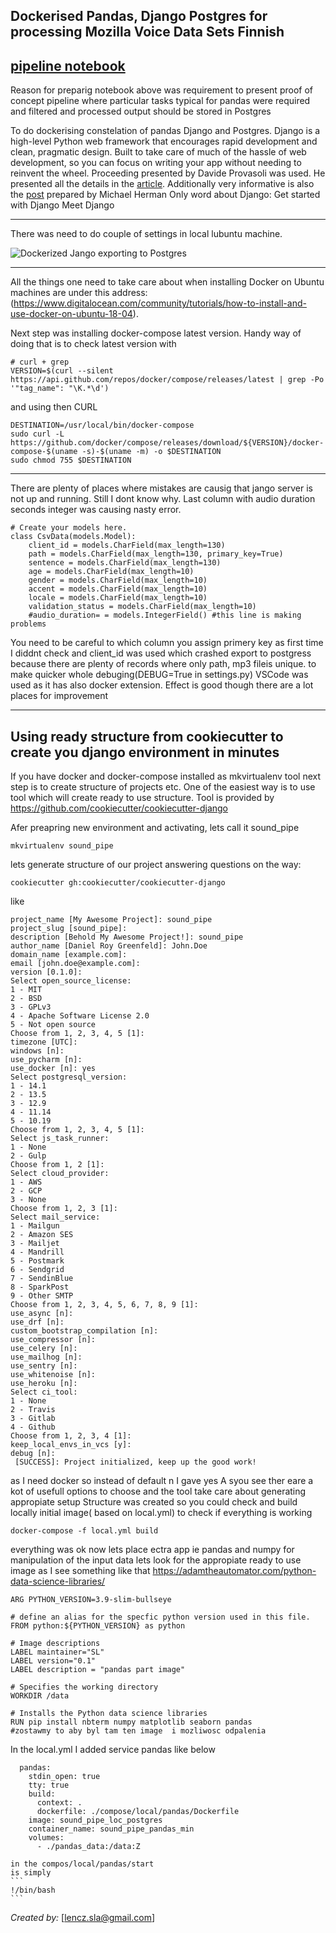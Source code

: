 

## Dockerised Pandas, Django Postgres for processing Mozilla Voice Data Sets Finnish
 [pipeline notebook](pipeline_Finish_Post_SQL.ipynb)
---
Reason for preparig notebook above  was requirement to present proof of concept pipeline where particular tasks typical for pandas 
were required and filtered and processed output should be stored in Postgres

To  do dockerising constelation of pandas Django and Postgres.
Django is a high-level Python web framework that encourages rapid development and clean, pragmatic design. Built to  take care of much of the hassle of web development, so you can focus on writing your app without needing to reinvent the wheel.
Proceeding presented by Davide Provasoli  was used.
He presented all the details in  the [article](https://medium.com/star-gazers/data-workflow-with-django-pandas-postgresql-and-docker-56fbf2bc1105).
Additionally very informative is also the  [post](https://testdriven.io/dockerizing-django-with-postgres-gunicorn-and-nginx) prepared by Michael Herman
Only word about Django:
 Get started with Django
Meet Django


---


There was need to do couple of settings  in  local lubuntu machine.

![Dockerized Jango exporting to Postgres ](docker-jango-postgres.gif)
 


---


All the  things one need to take care about when installing Docker on Ubuntu machines are under this address: (https://www.digitalocean.com/community/tutorials/how-to-install-and-use-docker-on-ubuntu-18-04).

Next step was installing docker-compose latest version.
Handy way of doing that is to check latest version with 



```
# curl + grep
VERSION=$(curl --silent https://api.github.com/repos/docker/compose/releases/latest | grep -Po '"tag_name": "\K.*\d')
```
and using then CURL



```
DESTINATION=/usr/local/bin/docker-compose
sudo curl -L https://github.com/docker/compose/releases/download/${VERSION}/docker-compose-$(uname -s)-$(uname -m) -o $DESTINATION
sudo chmod 755 $DESTINATION

```





---
There are plenty of places where mistakes are causig that jango server 
is not up and running. Still I dont know why. Last column with audio duration seconds integer was causing nasty error. 





```
# Create your models here.
class CsvData(models.Model):
    client_id = models.CharField(max_length=130)
    path = models.CharField(max_length=130, primary_key=True)
    sentence = models.CharField(max_length=130)
    age = models.CharField(max_length=10)
    gender = models.CharField(max_length=10)
    accent = models.CharField(max_length=10)
    locale = models.CharField(max_length=10)
    validation_status = models.CharField(max_length=10)
    #audio_duration= = models.IntegerField() #this line is making problems
```

You need to be careful to which column you assign primery key as first time I diddnt check and client_id was used which crashed export to postgress because there are plenty of records  where only path, mp3 fileis unique.
to make quicker whole debuging(DEBUG=True in settings.py) VSCode was used as it has also docker extension. 
Effect is good though there are a lot places for improvement


---

## Using ready structure from cookiecutter to create you django environment in minutes




If you have docker and docker-compose installed  as mkvirtualenv tool
next step is to create structure of projects etc.
One of the easiest way is to use tool which will 
create ready to use structure. Tool is provided by 
https://github.com/cookiecutter/cookiecutter-django

Afer preapring new environment  and activating,  lets call it sound_pipe
```
mkvirtualenv sound_pipe
```
lets generate structure of our project answering questions on the way:

```
cookiecutter gh:cookiecutter/cookiecutter-django
```
like 
```
project_name [My Awesome Project]: sound_pipe
project_slug [sound_pipe]: 
description [Behold My Awesome Project!]: sound_pipe
author_name [Daniel Roy Greenfeld]: John.Doe
domain_name [example.com]: 
email [john.doe@example.com]: 
version [0.1.0]: 
Select open_source_license:
1 - MIT
2 - BSD
3 - GPLv3
4 - Apache Software License 2.0
5 - Not open source
Choose from 1, 2, 3, 4, 5 [1]: 
timezone [UTC]: 
windows [n]: 
use_pycharm [n]: 
use_docker [n]: yes
Select postgresql_version:
1 - 14.1
2 - 13.5
3 - 12.9
4 - 11.14
5 - 10.19
Choose from 1, 2, 3, 4, 5 [1]: 
Select js_task_runner:
1 - None
2 - Gulp
Choose from 1, 2 [1]: 
Select cloud_provider:
1 - AWS
2 - GCP
3 - None
Choose from 1, 2, 3 [1]: 
Select mail_service:
1 - Mailgun
2 - Amazon SES
3 - Mailjet
4 - Mandrill
5 - Postmark
6 - Sendgrid
7 - SendinBlue
8 - SparkPost
9 - Other SMTP
Choose from 1, 2, 3, 4, 5, 6, 7, 8, 9 [1]: 
use_async [n]: 
use_drf [n]: 
custom_bootstrap_compilation [n]: 
use_compressor [n]: 
use_celery [n]: 
use_mailhog [n]: 
use_sentry [n]: 
use_whitenoise [n]: 
use_heroku [n]: 
Select ci_tool:
1 - None
2 - Travis
3 - Gitlab
4 - Github
Choose from 1, 2, 3, 4 [1]: 
keep_local_envs_in_vcs [y]: 
debug [n]: 
 [SUCCESS]: Project initialized, keep up the good work!
```
as I need  docker so instead of default n I gave yes
A syou see ther eare a kot of usefull options to choose and the tool take care about generating appropiate setup
Structure was created 
so you could check and build locally initial image( based on local.yml) to check if everything is working
```
docker-compose -f local.yml build
```
everything was ok now lets place ectra app ie pandas and numpy for manipulation of the input data
lets look for the appropiate ready to use image as 
I see something like that
https://adamtheautomator.com/python-data-science-libraries/

```
ARG PYTHON_VERSION=3.9-slim-bullseye

# define an alias for the specfic python version used in this file.
FROM python:${PYTHON_VERSION} as python

# Image descriptions
LABEL maintainer="SL"
LABEL version="0.1"
LABEL description = "pandas part image"

# Specifies the working directory
WORKDIR /data

# Installs the Python data science libraries
RUN pip install nbterm numpy matplotlib seaborn pandas
#zostawmy to aby byl tam ten image  i mozliwosc odpalenia
```


In the local.yml
I added service pandas like below
```
  pandas:
    stdin_open: true
    tty: true
    build:
      context: .
      dockerfile: ./compose/local/pandas/Dockerfile
    image: sound_pipe_loc_postgres
    container_name: sound_pipe_pandas_min
    volumes:
      - ./pandas_data:/data:Z
 ```   
    in the compos/local/pandas/start
    is simply
    ```
    !/bin/bash
    ```
_Created by:_ [lencz.sla@gmail.com]

